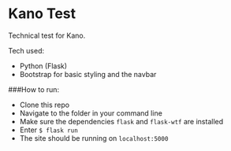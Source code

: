 # Kano Test

Technical test for Kano.

Tech used:
- Python (Flask)
- Bootstrap for basic styling and the navbar

###How to run:

- Clone this repo
- Navigate to the folder in your command line
- Make sure the dependencies `flask` and `flask-wtf` are installed
- Enter `$ flask run`
- The site should be running on `localhost:5000`